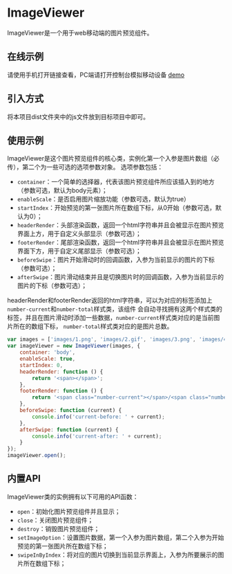 # ImageViewer
ImageViewer是一个用于web移动端的图片预览组件。

## 在线示例
请使用手机打开链接查看，PC端请打开控制台模拟移动设备
[demo](http://freeui.org/imageViewer/)

## 引入方式
将本项目dist文件夹中的js文件放到目标项目中即可。

## 使用示例
ImageViewer是这个图片预览组件的核心类，实例化第一个入参是图片数组（必传），第二个为一些可选的选项参数对象。
选项参数包括：
- `container`：一个简单的选择器，代表该图片预览组件所应该插入到的地方（参数可选，默认为body元素）；
- `enableScale`：是否启用图片缩放功能（参数可选，默认为true）
- `startIndex`：开始预览的第一张图片所在数组下标，从0开始（参数可选，默认为0）；
- `headerRender`：头部渲染函数，返回一个html字符串并且会被显示在图片预览界面上方，用于自定义头部显示（参数可选）；
- `footerRender`：尾部渲染函数，返回一个html字符串并且会被显示在图片预览界面下方，用于自定义尾部显示（参数可选）；
- `beforeSwipe`：图片开始滑动时的回调函数，入参为当前显示的图片的下标（参数可选）；
- `afterSwipe`：图片滑动结束并且是切换图片时的回调函数，入参为当前显示的图片的下标（参数可选）；

headerRender和footerRender返回的html字符串，可以为对应的标签添加上`number-current`和`number-total`样式类，该组件
会自动寻找拥有这两个样式类的标签，并且在图片滑动时添加一些数据，`number-current`样式类对应的是当前图片所在的数组下标，
`number-total`样式类对应的是图片总数。
```javascript
var images = ['images/1.png', 'images/2.gif', 'images/3.png', 'images/4.jpeg'];
var imageViewer = new ImageViewer(images, {
    container: 'body',
    enableScale: true,
    startIndex: 0,
    headerRender: function () {
        return '<span></span>';
    },
    footerRender: function () {
        return '<span class="number-current"></span>/<span class="number-total"></span>';
    },
    beforeSwipe: function (current) {
        console.info('current-before: ' + current);
    },
    afterSwipe: function (current) {
        console.info('current-after: ' + current);
    }
});
imageViewer.open();
```

## 内置API
ImageViewer类的实例拥有以下可用的API函数：
- `open`：初始化图片预览组件并且显示；
- `close`：关闭图片预览组件；
- `destroy`：销毁图片预览组件；
- `setImageOption`：设置图片数据，第一个入参为图片数组，第二个入参为开始预览的第一张图片所在数组下标；
- `swipeInByIndex`：将对应的图片切换到当前显示界面上，入参为所要展示的图片所在数组下标；

